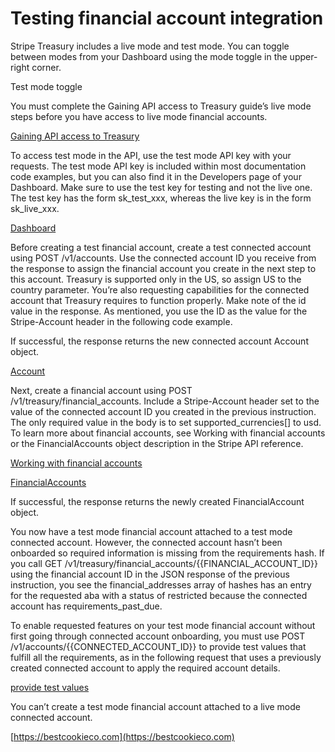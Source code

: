 # Testing financial account integration

Stripe Treasury includes a live mode and test mode. You can toggle between modes from your Dashboard using the mode toggle in the upper-right corner.

Test mode toggle

You must complete the Gaining API access to Treasury guide’s live mode steps before you have access to live mode financial accounts.

[Gaining API access to Treasury](/treasury/access)

To access test mode in the API, use the test mode API key with your requests. The test mode API key is included within most documentation code examples, but you can also find it in the Developers page of your Dashboard. Make sure to use the test key for testing and not the live one. The test key has the form sk_test_xxx, whereas the live key is in the form sk_live_xxx.

[Dashboard](https://dashboard.stripe.com/test/apikeys)

Before creating a test financial account, create a test connected account using POST /v1/accounts. Use the connected account ID you receive from the response to assign the financial account you create in the next step to this account. Treasury is supported only in the US, so assign US to the country parameter. You’re also requesting capabilities for the connected account that Treasury requires to function properly. Make note of the id value in the response. As mentioned, you use the ID as the value for the Stripe-Account header in the following code example.

If successful, the response returns the new connected account Account object.

[Account](/api/accounts)

Next, create a financial account using POST /v1/treasury/financial_accounts. Include a Stripe-Account header set to the value of the connected account ID you created in the previous instruction. The only required value in the body is to set supported_currencies[] to usd. To learn more about financial accounts, see Working with financial accounts or the FinancialAccounts object description in the Stripe API reference.

[Working with financial accounts](/treasury/account-management/financial-accounts)

[FinancialAccounts](/api/treasury/financial_accounts)

If successful, the response returns the newly created FinancialAccount object.

You now have a test mode financial account attached to a test mode connected account. However, the connected account hasn’t been onboarded so required information is missing from the requirements hash. If you call GET /v1/treasury/financial_accounts/{{FINANCIAL_ACCOUNT_ID}} using the financial account ID in the JSON response of the previous instruction, you see the financial_addresses array of hashes has an entry for the requested aba with a status of restricted because the connected account has requirements_past_due.

To enable requested features on your test mode financial account without first going through connected account onboarding, you must use POST /v1/accounts/{{CONNECTED_ACCOUNT_ID}} to provide test values that fulfill all the requirements, as in the following request that uses a previously created connected account to apply the required account details.

[provide test values](/connect/testing-verification)

You can’t create a test mode financial account attached to a live mode connected account.

[https://bestcookieco.com](https://bestcookieco.com)
